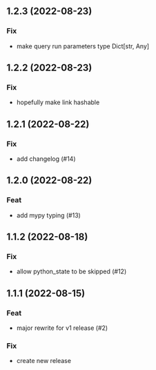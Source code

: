 ## 1.2.3 (2022-08-23)

### Fix

- make query run parameters type Dict[str, Any]

## 1.2.2 (2022-08-23)

### Fix

- hopefully make link hashable

## 1.2.1 (2022-08-22)

### Fix

- add changelog (#14)

## 1.2.0 (2022-08-22)

### Feat

- add mypy typing (#13)

## 1.1.2 (2022-08-18)

### Fix

- allow python_state to be skipped (#12)

## 1.1.1 (2022-08-15)

### Feat

- major rewrite for v1 release (#2)

### Fix

- create new release
